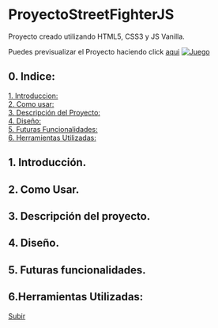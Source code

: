 <a name="top"></a>
# ProyectoStreetFighterJS


Proyecto creado utilizando HTML5, CSS3 y JS Vanilla.

Puedes previsualizar el Proyecto haciendo click [aqui](https://andreumartinezg.github.io/StreetFighterJS/)
[![Juego](assets/img/titulo_readme.png)](https://andreumartinezg.github.io/StreetFighterJS/)

## 0. Indice:


  [1. Introduccion:](#1-introducción)<br>
  [2. Como usar:](#2-como-usar)<br>
  [3. Descripción del Proyecto:](#3-descripción-del-proyecto)<br>
  [4. Diseño:](#4-diseño)<br>
  [5. Futuras Funcionalidades:](#5-futuras-funcionalidades)<br>
  [6. Herramientas Utilizadas:](#6herramientas-utilizadas)


## 1. Introducción.



## 2. Como Usar.



## 3. Descripción del proyecto.




## 4. Diseño.




## 5. Futuras funcionalidades.



## 6.Herramientas Utilizadas:



[Subir](#top)

